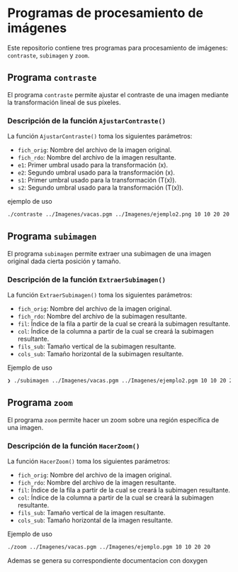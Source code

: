 # Programas de procesamiento de imágenes

Este repositorio contiene tres programas para procesamiento de imágenes: `contraste`, `subimagen` y `zoom`.

## Programa `contraste`

El programa `contraste` permite ajustar el contraste de una imagen mediante la transformación lineal de sus píxeles.

### Descripción de la función `AjustarContraste()`

La función `AjustarContraste()` toma los siguientes parámetros:

- `fich_orig`: Nombre del archivo de la imagen original.
- `fich_rdo`: Nombre del archivo de la imagen resultante.
- `e1`: Primer umbral usado para la transformación (x).
- `e2`: Segundo umbral usado para la transformación (x).
- `s1`: Primer umbral usado para la transformación (T(x)).
- `s2`: Segundo umbral usado para la transformación (T(x)).

ejemplo de uso 
```bash
./contraste ../Imagenes/vacas.pgm ../Imagenes/ejemplo2.png 10 10 20 20
```

## Programa `subimagen`

El programa `subimagen` permite extraer una subimagen de una imagen original dada cierta posición y tamaño.

### Descripción de la función `ExtraerSubimagen()`

La función `ExtraerSubimagen()` toma los siguientes parámetros:

- `fich_orig`: Nombre del archivo de la imagen original.
- `fich_rdo`: Nombre del archivo de la subimagen resultante.
- `fil`: Índice de la fila a partir de la cual se creará la subimagen resultante.
- `col`: Índice de la columna a partir de la cual se creará la subimagen resultante.
- `fils_sub`: Tamaño vertical de la subimagen resultante.
- `cols_sub`: Tamaño horizontal de la subimagen resultante.

Ejemplo de uso 
```bash
❯ ./subimagen ../Imagenes/vacas.pgm ../Imagenes/ejemplo2.pgm 10 10 20 20
```

## Programa `zoom`

El programa `zoom` permite hacer un zoom sobre una región específica de una imagen.

### Descripción de la función `HacerZoom()`

La función `HacerZoom()` toma los siguientes parámetros:

- `fich_orig`: Nombre del archivo de la imagen original.
- `fich_rdo`: Nombre del archivo de la imagen resultante.
- `fil`: Índice de la fila a partir de la cual se creará la subimagen resultante.
- `col`: Índice de la columna a partir de la cual se creará la subimagen resultante.
- `fils_sub`: Tamaño vertical de la imagen resultante.
- `cols_sub`: Tamaño horizontal de la imagen resultante.


Ejemplo de uso
```bash
./zoom ../Imagenes/vacas.pgm ../Imagenes/ejemplo.pgm 10 10 20 20
```

Ademas se genera su correspondiente documentacion con doxygen
